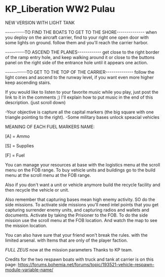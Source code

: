 # KP_Liberation WW2 Pulau
NEW VERSION WITH LIGHT TANK

----------TO FIND THE BOATS TO GET TO THE SHORE--------------
when you deploy on the aircraft carrier, find to your right one open door with some lights on ground. follow them and you'll reach the carrier harbor.

----------TO ASCEND THE PLANES------------
get close to the right border of the ramp entry hole, and keep walking around it or close to the buttons panel on the right side of the entrance hole until it appears one action.

-----------TO GET TO THE TOP OF THE CARRIER--------------
follow the light cones and ascend to the runway level, if you want even more higher keep ascending stairs.

If you would like to listen to your favorite music while you play, just post the link to it in the comments ;)
I'll explain how to put music in the end of this description. (just scroll down)

-Your objective is capture all the capital markers (the big square with one triangle pointing to the right).
-Some military bases unlock speacial vehicles


MEANING OF EACH FUEL MARKERS NAME:

[A] = Ammo

[S] = Supplies

[F] = Fuel

You can manage your resources at base with the logistics menu at the scroll menu on the FOB range. To buy vehicle units and buildings go to the build menu at the scroll menu at the FOB range.

Also if you don't want a unit or vehicle anymore build the recycle facility and then recycle the vehicle or unit.

Also remember that capturing bases mean high enemy activity. SO do the side missions. To activate side missions you'll need intel points that you get capturing surrender enemy units, and capturing radios and wallets and documents. Activate by taking the Prisioner to the FOB. To do the side mission use the scroll menu at the FOB location. And watch the map to see the mission location.

You can also have sure that your friend won't break the rules. with the limited arsenal. with Items that are only of the player faction.


_FULL ZEUS_
now at the mission parameters Thanks to KP team.

Credits for the two respawn boats with truck and tank at carrier
is on this page:
https://forums.bohemia.net/forums/topic/193521-vehicle-respawn-module-variable-name/
